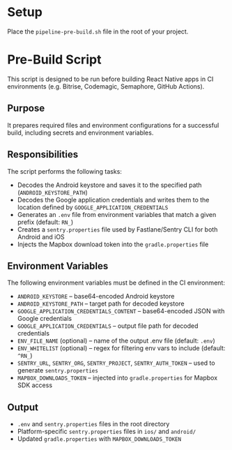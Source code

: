# Setup

Place the `pipeline-pre-build.sh` file in the root of your project.

# Pre-Build Script

This script is designed to be run before building React Native apps in CI environments (e.g. Bitrise, Codemagic, Semaphore, GitHub Actions).

## Purpose

It prepares required files and environment configurations for a successful build, including secrets and environment variables.

## Responsibilities

The script performs the following tasks:

- Decodes the Android keystore and saves it to the specified path (`ANDROID_KEYSTORE_PATH`)
- Decodes the Google application credentials and writes them to the location defined by `GOOGLE_APPLICATION_CREDENTIALS`
- Generates an `.env` file from environment variables that match a given prefix (default: `RN_`)
- Creates a `sentry.properties` file used by Fastlane/Sentry CLI for both Android and iOS
- Injects the Mapbox download token into the `gradle.properties` file

## Environment Variables

The following environment variables must be defined in the CI environment:

- `ANDROID_KEYSTORE` – base64-encoded Android keystore
- `ANDROID_KEYSTORE_PATH` – target path for decoded keystore
- `GOOGLE_APPLICATION_CREDENTIALS_CONTENT` – base64-encoded JSON with Google credentials
- `GOOGLE_APPLICATION_CREDENTIALS` – output file path for decoded credentials
- `ENV_FILE_NAME` (optional) – name of the output .env file (default: `.env`)
- `ENV_WHITELIST` (optional) – regex for filtering env vars to include (default: `^RN_`)
- `SENTRY_URL`, `SENTRY_ORG`, `SENTRY_PROJECT`, `SENTRY_AUTH_TOKEN` – used to generate `sentry.properties`
- `MAPBOX_DOWNLOADS_TOKEN` – injected into `gradle.properties` for Mapbox SDK access

## Output

- `.env` and `sentry.properties` files in the root directory
- Platform-specific `sentry.properties` files in `ios/` and `android/`
- Updated `gradle.properties` with `MAPBOX_DOWNLOADS_TOKEN`
